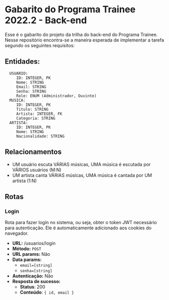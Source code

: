 # Gabarito do Programa Trainee 2022.2 - Back-end
Esse é o gabarito do projeto da trilha do back-end do Programa Trainee. Nesse repositório encontra-se a maneira esperada de implementar a tarefa segundo os seguintes requisitos:

## Entidades:
      USUARIO:
         ID: INTEGER, PK
         Nome: STRING
         Email: STRING
         Senha: STRING
         Role: ENUM (Administrador, Ouvinte)
      MUSICA:
         ID: INTEGER, PK
         Titulo: STRING
         Artista: INTEGER, FK
         Categoria: STRING
      ARTISTA:
         ID: INTEGER, PK
         Nome: STRING
         Nacionalidade: STRING

## Relacionamentos
   - UM usuário escuta VÁRIAS músicas, UMA música é escutada por VÁRIOS usuários (M:N)
   - UM artista canta VÁRIAS músicas, UMA música é cantada por UM artista (1:N)

## Rotas
### Login
Rota para fazer login no sistema, ou seja, obter o token JWT necessário para autenticação. Ele é automaticamente adicionado aos cookies do navegador.

- **URL:** /usuarios/login
- **Método:** `POST`
- **URL params:** Não
- **Data params:**
   - `email=[string]`
   - `senha=[string]`
- **Autenticação:** Não
- **Resposta de sucesso:**
   - **Status**: 200
   - **Conteúdo**: `{ id, email }`